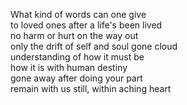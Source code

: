 What kind of words can one give  
to loved ones after a life's been lived  
no harm or hurt on the way out  
only the drift of self and soul gone cloud  
understanding of how it must be  
how it is with human destiny  
gone away after doing your part  
remain with us still, within aching heart  
